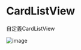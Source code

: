# CardListView
自定義CardListView

![image](https://github.com/codenamker/CardListView/blob/master/KBxxuaS.-.Imgur.gif)   

